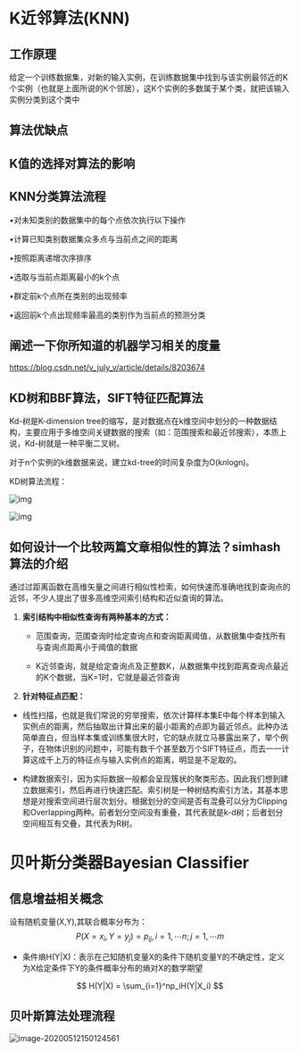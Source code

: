 # K近邻算法(KNN)

## 工作原理

给定一个训练数据集，对新的输入实例，在训练数据集中找到与该实例最邻近的K个实例（也就是上面所说的K个邻居），这K个实例的多数属于某个类，就把该输入实例分类到这个类中

## 算法优缺点

## K值的选择对算法的影响

## KNN分类算法流程

•对未知类别的数据集中的每个点依次执行以下操作

•计算已知类别数据集众多点与当前点之间的距离

•按照距离递增次序排序

•选取与当前点距离最小的k个点

•群定前k个点所在类别的出现频率

•返回前k个点出现频率最高的类别作为当前点的预测分类

## 阐述一下你所知道的机器学习相关的度量

https://blog.csdn.net/v_july_v/article/details/8203674

## KD树和BBF算法，SIFT特征匹配算法

 Kd-树是K-dimension tree的缩写，是对数据点在k维空间中划分的一种数据结构，主要应用于多维空间关键数据的搜索（如：范围搜索和最近邻搜索），本质上说，Kd-树就是一种平衡二叉树。

对于n个实例的k维数据来说，建立kd-tree的时间复杂度为O(k*n*logn)。

KD树算法流程：

![img](C:\Users\18086873\Desktop\机器学习资料\KDTree.png)

![img](C:\Users\18086873\Desktop\机器学习资料\KDTree1.png)



## 如何设计一个比较两篇文章相似性的算法？simhash算法的介绍

通过过距离函数在高维矢量之间进行相似性检索，如何快速而准确地找到查询点的近邻，不少人提出了很多高维空间索引结构和近似查询的算法。

1. **索引结构中相似性查询有两种基本的方式：**

   - 范围查询，范围查询时给定查询点和查询距离阈值，从数据集中查找所有与查询点距离小于阈值的数据

   - K近邻查询，就是给定查询点及正整数K，从数据集中找到距离查询点最近的K个数据，当K=1时，它就是最近邻查询

2. **针对特征点匹配：**

- 线性扫描，也就是我们常说的穷举搜索，依次计算样本集E中每个样本到输入实例点的距离，然后抽取出计算出来的最小距离的点即为最近邻点。此种办法简单直白，但当样本集或训练集很大时，它的缺点就立马暴露出来了，举个例子，在物体识别的问题中，可能有数千个甚至数万个SIFT特征点，而去一一计算这成千上万的特征点与输入实例点的距离，明显是不足取的。

- 构建数据索引，因为实际数据一般都会呈现簇状的聚类形态，因此我们想到建立数据索引，然后再进行快速匹配。索引树是一种树结构索引方法，其基本思想是对搜索空间进行层次划分。根据划分的空间是否有混叠可以分为Clipping和Overlapping两种。前者划分空间没有重叠，其代表就是k-d树；后者划分空间相互有交叠，其代表为R树。

  

# 贝叶斯分类器Bayesian Classifier

## 信息增益相关概念

设有随机变量(X,Y),其联合概率分布为：
$$
P(X=x_i, Y=y_j)=p_{ij}, i=1,\cdots{n}; j=1,\cdots{m}
$$

- 条件熵H(Y|X)：表示在己知随机变量X的条件下随机变量Y的不确定性，定义为X给定条件下Y的条件概率分布的熵对X的数学期望

  

$$
H(Y|X) = \sum_{i=1}^np_iH(Y|X_i)
$$

## 贝叶斯算法处理流程

![image-20200512150124561](C:\Users\18086873\Desktop\机器学习资料\bayes.png)

